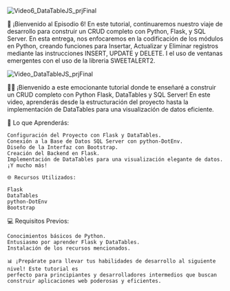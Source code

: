 ![Video6_DataTableJS_prjFinal](https://github.com/mectoys/CRUD_DataTablesDB/assets/7143758/85a44d66-ab42-4f8f-aea2-a259765d7cd4)

🚀 ¡Bienvenido al Episodio 6! En este tutorial, continuaremos nuestro viaje de desarrollo para construir un CRUD completo con Python, Flask, y SQL Server. En esta entrega, nos enfocaremos en la codificación de los módulos en Python, creando funciones para Insertar, Actualizar y Eliminar registros mediante las instrucciones INSERT, UPDATE y DELETE. I el uso de ventanas emergentes con el uso de la libreria SWEETALERT2.

![Video_DataTableJS_prjFinal](https://github.com/mectoys/CRUD_DataTablesDB/assets/7143758/6268c13a-1ad2-4d7c-959c-42dba80c45cb)

👨‍💻 ¡Bienvenido a este emocionante tutorial donde te enseñaré a construir un CRUD completo con Python Flask, DataTables y SQL Server! En este video, 
aprenderás desde la estructuración del proyecto hasta la implementación de DataTables para una visualización de datos eficiente.

🚀 Lo que Aprenderás:

    Configuración del Proyecto con Flask y DataTables.
    Conexión a la Base de Datos SQL Server con python-DotEnv.
    Diseño de la Interfaz con Bootstrap.
    Creación del Backend en Flask.
    Implementación de DataTables para una visualización elegante de datos.
    ¡Y mucho más!

    🌐 Recursos Utilizados:

    Flask
    DataTables
    python-DotEnv
    Bootstrap

💻 Requisitos Previos:

    Conocimientos básicos de Python.
    Entusiasmo por aprender Flask y DataTables.
    Instalación de los recursos mencionados.

    📊 ¡Prepárate para llevar tus habilidades de desarrollo al siguiente nivel! Este tutorial es 
    perfecto para principiantes y desarrolladores intermedios que buscan construir aplicaciones web poderosas y eficientes.
